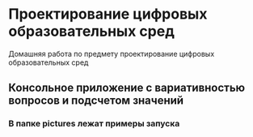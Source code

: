 # Проектирование цифровых образовательных сред

Домашняя работа по предмету проектирование цифровых образовательных сред

## Консольное приложение с вариативностью вопросов и подсчетом значений

### В папке pictures лежат примеры запуска
